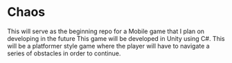 # Chaos
This will serve as the beginning repo for a Mobile game that I plan on developing in the future
This game will be developed in Unity using C#.
This will be a platformer style game where the player will have to navigate a series of obstacles in order to continue.
